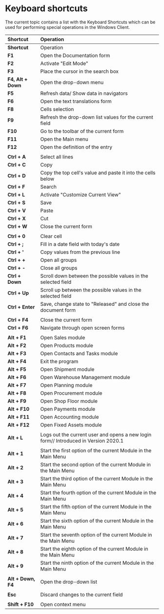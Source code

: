 # Keyboard shortcuts

The current topic contains a list with the Keyboard Shortcuts which can be used for performing special operations in the Windows Client.

| **Shortcut**       | Operation                                                    |
| :----------------- | :----------------------------------------------------------- |
| **Shortcut**       | Operation                                                    |
| **F1**             | Open the Documentation form                                  |
| **F2**             | Activate "Edit Mode"                                         |
| **F3**             | Place the cursor in the search box                           |
| **F4, Alt + Down** | Open the drop-down menu                                      |
| **F5**             | Refresh data/ Show data in navigators                        |
| **F6**             | Open the text translations form                              |
| **F8**             | Cells selection                                              |
| **F9**             | Refresh the drop-down list values for the current field      |
| **F10**            | Go to the toolbar of the current form                        |
| **F11**            | Open the Main menu                                           |
| **F12**            | Open the definition of the entry                             |
|                    |                                                              |
| **Ctrl + А**       | Select all lines                                             |
| **Ctrl + C**       | Copy                                                         |
| **Ctrl + D**       | Copy the top cell's value and paste it into the cells below  |
| **Ctrl + F**       | Search                                                       |
| **Ctrl + L**       | Activate "Customize Current View"                            |
| **Ctrl + S**       | Save                                                         |
| **Ctrl + V**       | Paste                                                        |
| **Ctrl + X**       | Cut                                                          |
| **Ctrl + W**       | Close the current form                                       |
|                    |                                                              |
| **Ctrl + 0**       | Clear cell                                                   |
| **Ctrl + ;**       | Fill in a date field with today's date                       |
| **Ctrl + '**       | Copy values from the previous line                           |
| **Ctrl + +**       | Open all groups                                              |
| **Ctrl + -**       | Close all groups                                             |
| **Ctrl + Down**    | Scroll down between the possible values in the selected field |
| **Ctrl + Up**      | Scroll up between the possible values in the selected field  |
| **Ctrl + Enter**   | Save, change state to "Released" and close the document form |
|                    |                                                              |
| **Ctrl + F4**      | Close the current form                                       |
| **Ctrl + F6**      | Navigate through open screen forms                           |
|                    |                                                              |
| **Alt + F1**       | Open Sales module                                            |
| **Alt + F2**       | Open Products module                                         |
| **Alt + F3**       | Open Contacts and Tasks module                               |
| **Alt + F4**       | Exit the program                                             |
| **Alt + F5**       | Open Shipment module                                         |
| **Alt + F6**       | Open Warehouse Management module                             |
| **Alt + F7**       | Open Planning module                                         |
| **Alt + F8**       | Open Procurement module                                      |
| **Alt + F9**       | Open Shop Floor module                                       |
| **Alt + F10**      | Open Payments module                                         |
| **Alt + F11**      | Open Accounting module                                       |
| **Alt + F12**      | Open Fixed Assets module                                     |
|                    |                                                              |
| **Alt + L**        | Logs out the current user and opens a new login form// Introduced in Version 2020.1 |
|                    |                                                              |
| **Alt + 1**        | Start the first option of the current Module in the Main Menu |
| **Alt + 2**        | Start the second option of the current Module in the Main Menu |
| **Alt + 3**        | Start the third option of the current Module in the Main Menu |
| **Alt + 4**        | Start the fourth option of the current Module in the Main Menu |
| **Alt + 5**        | Start the fifth option of the current Module in the Main Menu |
| **Alt + 6**        | Start the sixth option of the current Module in the Main Menu |
| **Alt + 7**        | Start the seventh option of the current Module in the Main Menu |
| **Alt + 8**        | Start the eighth option of the current Module in the Main Menu |
| **Alt + 9**        | Start the ninth option of the current Module in the Main Menu |
|                    |                                                              |
| **Alt + Down, F4** | Open the drop-down list                                      |
|                    |                                                              |
| **Esc**            | Discard changes to the current field                         |
|                    |                                                              |
| **Shift + F10**    | Open context menu                                            |
